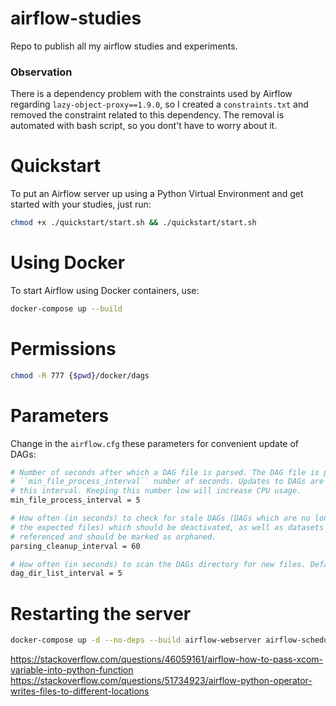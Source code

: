 # airflow-studies
Repo to publish all my airflow studies and experiments.

### Observation
There is a dependency problem with the constraints used by Airflow regarding `lazy-object-proxy==1.9.0`, so I created a `constraints.txt` and removed the constraint related to this dependency. The removal is automated with bash script, so you dont't have to worry about it.

# Quickstart
To put an Airflow server up using a Python Virtual Environment and get started with your studies, just run:

```sh
chmod +x ./quickstart/start.sh && ./quickstart/start.sh
```

# Using Docker
To start Airflow using Docker containers, use:

```sh
docker-compose up --build
```

# Permissions

```sh
chmod -R 777 {$pwd}/docker/dags
```

# Parameters
Change in the `airflow.cfg` these parameters for convenient update of DAGs:

```sh
# Number of seconds after which a DAG file is parsed. The DAG file is parsed every
# ``min_file_process_interval`` number of seconds. Updates to DAGs are reflected after
# this interval. Keeping this number low will increase CPU usage.
min_file_process_interval = 5

# How often (in seconds) to check for stale DAGs (DAGs which are no longer present in
# the expected files) which should be deactivated, as well as datasets that are no longer
# referenced and should be marked as orphaned.
parsing_cleanup_interval = 60

# How often (in seconds) to scan the DAGs directory for new files. Default to 5 minutes.
dag_dir_list_interval = 5
```

# Restarting the server

```sh
docker-compose up -d --no-deps --build airflow-webserver airflow-scheduler
```

https://stackoverflow.com/questions/46059161/airflow-how-to-pass-xcom-variable-into-python-function
https://stackoverflow.com/questions/51734923/airflow-python-operator-writes-files-to-different-locations